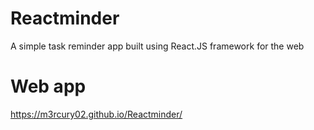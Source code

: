 # Reactminder

A simple task reminder app built using React.JS framework for the web

# Web app
https://m3rcury02.github.io/Reactminder/
